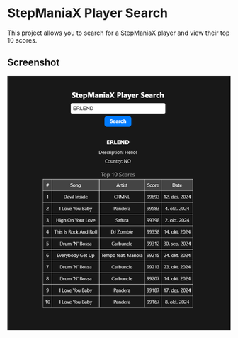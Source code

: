 # StepManiaX Player Search

This project allows you to search for a StepManiaX player and view their top 10 scores.

## Screenshot

![StepManiaX Player Search](public/PlayerSearch.PNG)
